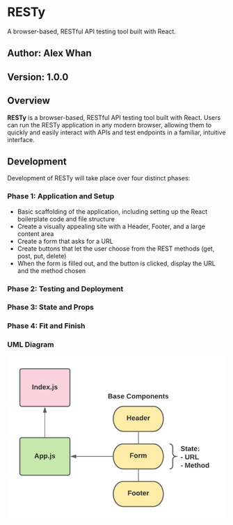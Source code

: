 # RESTy

A browser-based, RESTful API testing tool built with React.

## Author: Alex Whan

## Version: 1.0.0

## Overview

**RESTy** is a browser-based, RESTful API testing tool built with React. Users can run the RESTy application in any modern browser, allowing them to quickly and easily interact with APIs and test endpoints in a familiar, intuitive interface.

## Development

Development of RESTy will take place over four distinct phases:

### Phase 1: Application and Setup

- Basic scaffolding of the application, including setting up the React boilerplate code and file structure
- Create a visually appealing site with a Header, Footer, and a large content area
- Create a form that asks for a URL
- Create buttons that let the user choose from the REST methods (get, post, put, delete)
- When the form is filled out, and the button is clicked, display the URL and the method chosen

### Phase 2: Testing and Deployment

### Phase 3: State and Props

### Phase 4: Fit and Finish

### UML Diagram

![RESTy UML - Day 1](./assets/RESTy-UML.png)
